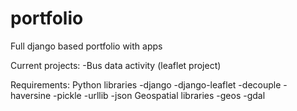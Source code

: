 # portfolio
Full django based portfolio with apps

Current projects:
-Bus data activity (leaflet project)

Requirements:
  Python libraries
    -django
    -django-leaflet
    -decouple
    -haversine
    -pickle
    -urllib
    -json
  Geospatial libraries
    -geos
    -gdal


